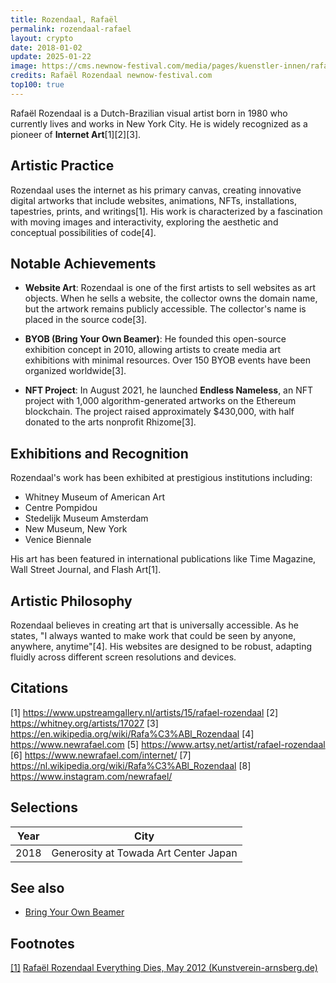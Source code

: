```yaml
---
title: Rozendaal, Rafaël
permalink: rozendaal-rafael
layout: crypto
date: 2018-01-02
update: 2025-01-22
image: https://cms.newnow-festival.com/media/pages/kuenstler-innen/rafael-rozendaal/dda4b75c4b-1684246879/230419-300dpi-rafael-rozendaal-museum-folkwang-0907-2-1200x.jpg
credits: Rafaël Rozendaal newnow-festival.com
top100: true
---
```


Rafaël Rozendaal is a Dutch-Brazilian visual artist born in 1980 who currently lives and works in New York City. He is widely recognized as a pioneer of **Internet Art**[1][2][3].

## Artistic Practice

Rozendaal uses the internet as his primary canvas, creating innovative digital artworks that include websites, animations, NFTs, installations, tapestries, prints, and writings[1]. His work is characterized by a fascination with moving images and interactivity, exploring the aesthetic and conceptual possibilities of code[4].

## Notable Achievements

- **Website Art**: Rozendaal is one of the first artists to sell websites as art objects. When he sells a website, the collector owns the domain name, but the artwork remains publicly accessible. The collector's name is placed in the source code[3].

- **BYOB (Bring Your Own Beamer)**: He founded this open-source exhibition concept in 2010, allowing artists to create media art exhibitions with minimal resources. Over 150 BYOB events have been organized worldwide[3].

- **NFT Project**: In August 2021, he launched **Endless Nameless**, an NFT project with 1,000 algorithm-generated artworks on the Ethereum blockchain. The project raised approximately $430,000, with half donated to the arts nonprofit Rhizome[3].

## Exhibitions and Recognition

Rozendaal's work has been exhibited at prestigious institutions including:
- Whitney Museum of American Art
- Centre Pompidou
- Stedelijk Museum Amsterdam
- New Museum, New York
- Venice Biennale

His art has been featured in international publications like Time Magazine, Wall Street Journal, and Flash Art[1].

## Artistic Philosophy

Rozendaal believes in creating art that is universally accessible. As he states, "I always wanted to make work that could be seen by anyone, anywhere, anytime"[4]. His websites are designed to be robust, adapting fluidly across different screen resolutions and devices.

## Citations

[1] https://www.upstreamgallery.nl/artists/15/rafael-rozendaal
[2] https://whitney.org/artists/17027
[3] https://en.wikipedia.org/wiki/Rafa%C3%ABl_Rozendaal
[4] https://www.newrafael.com
[5] https://www.artsy.net/artist/rafael-rozendaal
[6] https://www.newrafael.com/internet/
[7] https://nl.wikipedia.org/wiki/Rafa%C3%ABl_Rozendaal
[8] https://www.instagram.com/newrafael/

## Selections

|Year|City|
|-|-|
|2018|Generosity at Towada Art Center Japan|

## See also

+ [Bring Your Own Beamer](bring-your-own-beamer)

## Footnotes

[[1]](#a1) <span id="f1"></span> [Rafaël Rozendaal Everything Dies, May 2012 (Kunstverein-arnsberg.de)](http://www.kunstverein-arnsberg.de/rafael-rozendaal-2)
